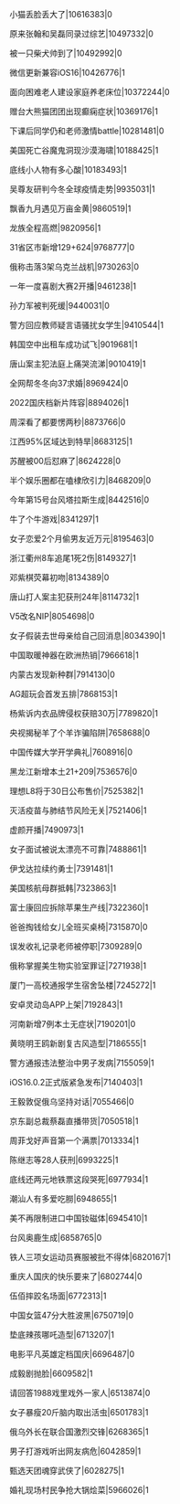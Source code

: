 小猫丢脸丢大了|10616383|0

原来张翰和吴磊同录过综艺|10497332|0

被一只柴犬帅到了|10492992|0

微信更新兼容iOS16|10426776|1

面向困难老人建设家庭养老床位|10372244|0

赠台大熊猫团团出现癫痫症状|10369176|1

下课后同学仍和老师激情battle|10281481|0

美国死亡谷魔鬼洞现沙漠海啸|10188425|1

底线小人物有多心酸|10183493|1

吴尊友研判今冬全球疫情走势|9935031|1

飘香九月遇见万亩金黄|9860519|1

龙族全程高燃|9820956|1

31省区市新增129+624|9768777|0

俄称击落3架乌克兰战机|9730263|0

一年一度喜剧大赛2开播|9461238|1

孙力军被判死缓|9440031|0

警方回应教师疑言语骚扰女学生|9410544|1

韩国空中出租车成功试飞|9019681|1

唐山案主犯法庭上痛哭流涕|9010419|1

全网帮冬冬向37求婚|8969424|0

2022国庆档新片阵容|8894026|1

周深看了都要愣两秒|8873766|0

江西95%区域达到特旱|8683125|1

苏醒被00后怼麻了|8624228|0

半个娱乐圈都在嗑棣欣引力|8468209|0

今年第15号台风塔拉斯生成|8442516|0

牛了个牛游戏|8341297|1

女子恋爱2个月偷男友近万元|8195463|0

浙江衢州8车追尾1死2伤|8149327|1

邓紫棋荧幕初吻|8134389|0

唐山打人案主犯获刑24年|8114732|1

V5改名NIP|8054698|0

女子假装去世母亲给自己回消息|8034390|1

中国取暖神器在欧洲热销|7966618|1

内蒙古发现新种群|7914130|0

AG超玩会首发五排|7868153|1

杨紫诉内衣品牌侵权获赔30万|7789820|1

央视揭秘羊了个羊诈骗陷阱|7658688|0

中国传媒大学开学典礼|7608916|0

黑龙江新增本土21+209|7536576|0

理想L8将于30日公布售价|7525382|1

灭活疫苗与肺结节风险无关|7521406|1

虚颜开播|7490973|1

女子面试被说太漂亮不可靠|7488861|1

伊戈达拉续约勇士|7391481|1

美国核航母群抵韩|7323863|1

富士康回应拆除苹果生产线|7322360|1

爸爸掏钱给女儿全班买桌椅|7315870|0

误发收礼记录老师被停职|7309289|0

俄称掌握美生物实验室罪证|7271938|1

厦门一高校通报学生宿舍坠楼|7245272|1

安卓灵动岛APP上架|7192843|1

河南新增7例本土无症状|7190201|0

黄晓明王鸥新剧复古风造型|7186555|1

警方通报违法整治中男子发病|7155059|1

iOS16.0.2正式版紧急发布|7140403|1

王毅敦促俄乌坚持对话|7055466|0

京东副总裁蔡磊直播带货|7050518|1

周菲戈好声音第一个满票|7013334|1

陈继志等28人获刑|6993225|1

底线还两元地铁票这段哭死|6977934|1

潮汕人有多爱吃朥|6948655|1

美不再限制进口中国钕磁体|6945410|1

台风奥鹿生成|6858765|0

铁人三项女运动员赛服被批不得体|6820167|1

重庆人国庆的快乐要来了|6802744|0

伍佰摔跤名场面|6772313|1

中国女篮47分大胜波黑|6750719|0

垫底辣孩哪吒造型|6713207|1

电影平凡英雄定档国庆|6696487|0

成毅剧抛脸|6609582|1

请回答1988戏里戏外一家人|6513874|0

女子暴瘦20斤脑内取出活虫|6501783|1

俄乌外长在联合国激烈交锋|6268365|1

男子打游戏听出网友病危|6042859|1

甄选天团魂穿武侠了|6028275|1

婚礼现场村民争抢大锅烩菜|5966026|1

